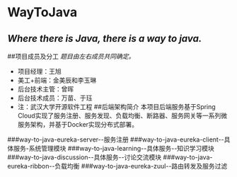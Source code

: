 # WayToJava
*Where there is Java, there is a way to java.*
---
##项目成员及分工
*题目由左右成员共同确定。*
- 项目经理：王旭
- 美工+前端：金美辰和李玉琳
- 后台技术主管：曾晖
- 后台技术成员：万苗、于珏
- 注：武汉大学开源软件工程
##后端架构简介
本项目后端服务基于Spring Cloud实现了服务注册、服务发现、负载均衡、断路器、服务网关等一系列微服务架构，并基于Docker实现分布式部署。

###way-to-java-eureka-server--服务注册
###way-to-java-eureka-client--具体服务-系统管理模块
###way-to-java-learning--具体服务--知识学习模块
###way-to-java-discussion--具体服务--讨论交流模块
###way-to-java-eureka-ribbon--负载均衡
###way-to-java-eureka-zuul--路由转发及服务过滤